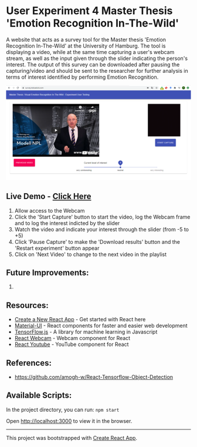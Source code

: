 # User Experiment 4 Master Thesis 'Emotion Recognition In-The-Wild'

A website that acts as a survey tool for the Master thesis 'Emotion Recognition In-The-Wild' at the University of Hamburg. The tool is displaying a video, while at the same time capturing a user's webcam stream, as well as the input given through the slider indicating the person's interest. The output of this survey can be downloaded after pausing the capturing/video and should be sent to the researcher for further analysis in terms of interest identified by performing Emotion Recognition.

![screenshot](/Screenshots/masterthesis_survey.PNG)


## Live Demo - [Click Here](https://survey.tobiaskick.com)

1. Allow access to the Webcam
2. Click the 'Start Capture' button to start the video, log the Webcam frame and to log the interest indicted by the slider
3. Watch the video and indicate your interest through the slider (from -5 to +5)
4. Click 'Pause Capture' to make the 'Download results' button and the 'Restart experiment' button appear
5. Click on 'Next Video' to change to the next video in the playlist


## Future Improvements:

1.


## Resources:

- [Create a New React App](https://reactjs.org/docs/create-a-new-react-app.html) - Get started with React here
- [Material-UI](https://material-ui.com/) - React components for faster and easier web development
- [TensorFlow.js](https://www.tensorflow.org/js) - A library for machine learning in Javascript
- [React Webcam](https://www.npmjs.com/package/react-webcam) - Webcam component for React
- [React Youtube](https://www.npmjs.com/package/react-youtube) - YouTube component for React


## References:

- https://github.com/amogh-w/React-Tensorflow-Object-Detection


## Available Scripts:

In the project directory, you can run: `npm start`

Open [http://localhost:3000](http://localhost:3000) to view it in the browser.

---

This project was bootstrapped with [Create React App](https://github.com/facebook/create-react-app).
